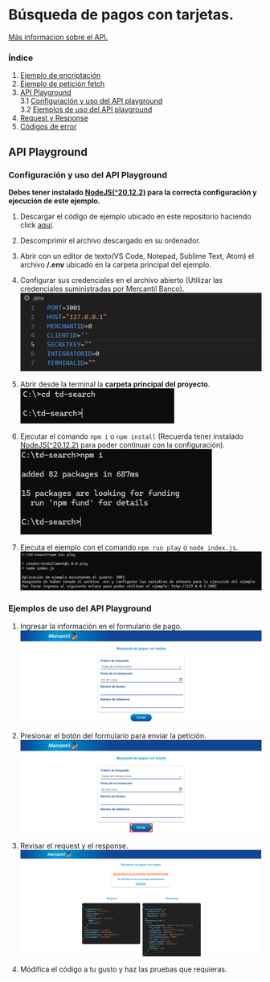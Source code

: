 # Búsqueda de pagos con tarjetas.

[Más informacion sobre el API.](https://apiportal.mercantilbanco.com/mercantil-banco/produccion/product/21031)

### Índice
    
1. [Ejemplo de encriptación](./modules/crypto.js)
2. [Ejemplo de petición fetch](./modules/search.js)
3. [API Playground](#playground)<br> 
3.1 [Configuración y uso del API playground](#playground-config)<br>
3.2 [Ejemplos de uso del API playground](#playground-examples)
4. [Request y Response](#rq)
5. [Códigos de error](#error-codes)


<a id="playground" ></a>
## API Playground

<a id="playground-config"> </a>
### Configuración y uso del API Playground

**Debes tener instalado [NodeJS(^20.12.2)](https://nodejs.org/) para la correcta configuración y ejecución de este ejemplo.**

1. Descargar el código de ejemplo ubicado en este repositorio haciendo click [aquí](https://github.com/apimercantil/api-playground/releases/download/V1/td-search.zip).<br>

2. Descomprimir el archivo descargado en su ordenador.<br>

3. Abrir con un editor de texto(VS Code, Notepad, Sublime Text, Atom) el archivo **/.env** ubicado en la carpeta principal del ejemplo.<br>

4. Configurar sus credenciales en el archivo abierto (Utilizar las credenciales suministradas por Mercantil Banco).<br>
![Imagen de ejemplo](./img/readme-img-1.png)

5. Abrir desde la terminal la **carpeta principal del proyecto**.<br>
![Imagen de ejemplo](./img/readme-img-2.png)

6. Ejecutar el comando ```npm i``` o ```npm install``` (Recuerda tener instalado [NodeJS(^20.12.2)](https://nodejs.org/) para poder continuar con la configuración).<br>
![Imagen de ejemplo](./img/readme-img-3.png)

7. Ejecuta el ejemplo con el comando ```npm run play``` o ```node index.js```.<br>
![Imagen de ejemplo](./img/readme-img-4.png)

<a id="playground-examples"></a>
### Ejemplos de uso del API Playground

1. Ingresar la información en el formulario de pago.<br>
![Imagen de ejemplo](./img/readme-img-5.png)

8. Presionar el botón del formulario para enviar la petición.<br>
![Imagen de ejemplo](./img/readme-img-6.png)

9. Revisar el request y el response.<br>
![Imagen de ejemplo](./img/readme-img-7.png)

10. Módifica el código a tu gusto y haz las pruebas que requieras.<br>
